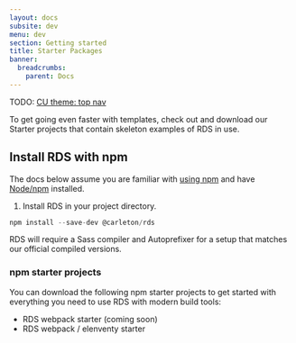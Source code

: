 ```yaml
---
layout: docs
subsite: dev
menu: dev
section: Getting started
title: Starter Packages
banner:
  breadcrumbs:
    parent: Docs
---
```


TODO: [CU theme: top nav](cu-top-nav/)

To get going even faster with templates, check out and download our Starter projects that contain skeleton examples of RDS in use.

## Install RDS with npm

The docs below assume you are familiar with [using npm](http://nodesource.com/blog/an-absolute-beginners-guide-to-using-npm/) and have [Node/npm](https://nodejs.org/en/download/) installed.

1. Install RDS in your project directory.

```js
npm install --save-dev @carleton/rds
```
RDS will require a Sass compiler and Autoprefixer for a setup that matches our official compiled versions.

### npm starter projects

You can download the following npm starter projects to get started with everything you need to use RDS with modern build tools:

- RDS webpack starter (coming soon)
- RDS webpack / elenventy starter
